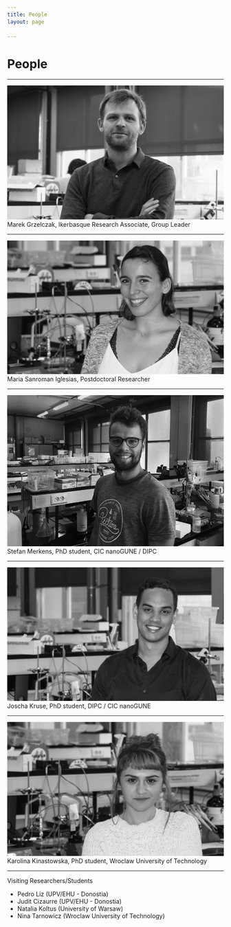 ```yaml
---
title: People
layout: page

---
```

# People

---

<img class="image" src="/assets/images/marek.png" alt="Alt Text">
<figcaption class="caption">Marek Grzelczak, Ikerbasque Research Associate, Group Leader</figcaption>

---
<img class="image" src="/assets/images/maria.png" alt="Alt Text">
<figcaption class="caption">Maria Sanroman Iglesias, Postdoctoral Researcher</figcaption>

---

<img class="image" src="/assets/images/Stefan.png" alt="Alt Text">
<figcaption class="caption">Stefan Merkens, PhD student, CIC nanoGUNE / DIPC</figcaption>

---

<img class="image" src="/assets/images/joscha.png" alt="Alt Text">
<figcaption class="caption">Joscha Kruse, PhD student, DIPC / CIC nanoGUNE</figcaption>

---

<img class="image" src="/assets/images/karolina.png" alt="Alt Text">
<figcaption class="caption">Karolina Kinastowska, PhD student, Wroclaw University of Technology</figcaption>

---
Visiting Researchers/Students

- Pedro Liz (UPV/EHU - Donostia)
- Judit Cizaurre (UPV/EHU - Donostia)
- Natalia Koltus (University of Warsaw)
- Nina Tarnowicz (Wroclaw University of Technology)
